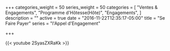 +++
categories_weight = 50
series_weight = 50
categories = [
  "Ventes & Engagements",
  "Programme d'Hôtesse(Hôte)",
  "Engagements",
]
description = ""
active = true
date = "2016-11-22T12:35:17-05:00"
title = "Se Faire Payer"
series = "l'Appel d'Engagement"

+++

{{< youtube 2SyasZXRaKk >}}
